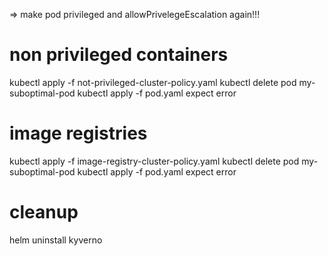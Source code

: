 => make pod privileged and allowPrivelegeEscalation again!!!

# non privileged containers
kubectl apply -f not-privileged-cluster-policy.yaml
kubectl delete pod my-suboptimal-pod 
kubectl apply -f pod.yaml
expect error

# image registries
kubectl apply -f image-registry-cluster-policy.yaml
kubectl delete pod my-suboptimal-pod 
kubectl apply -f pod.yaml
expect error

# cleanup
helm uninstall kyverno

